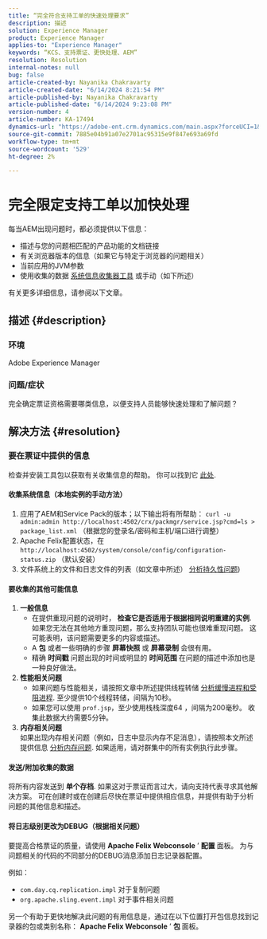 ```yaml
---
title: “完全符合支持工单的快速处理要求”
description: 描述
solution: Experience Manager
product: Experience Manager
applies-to: "Experience Manager"
keywords: “KCS、支持票证、更快处理、AEM”
resolution: Resolution
internal-notes: null
bug: false
article-created-by: Nayanika Chakravarty
article-created-date: "6/14/2024 8:21:54 PM"
article-published-by: Nayanika Chakravarty
article-published-date: "6/14/2024 9:23:08 PM"
version-number: 4
article-number: KA-17494
dynamics-url: "https://adobe-ent.crm.dynamics.com/main.aspx?forceUCI=1&pagetype=entityrecord&etn=knowledgearticle&id=e0841aba-8b2a-ef11-840b-6045bd006704"
source-git-commit: 7885e04b91a07e2701ac95315e9f847e693a69fd
workflow-type: tm+mt
source-wordcount: '529'
ht-degree: 2%

---
```


# 完全限定支持工单以加快处理


每当AEM出现问题时，都必须提供以下信息：

- 描述与您的问题相匹配的产品功能的文档链接
- 有关浏览器版本的信息（如果它与特定于浏览器的问题相关）
- 当前应用的JVM参数
- 使用收集的数据 [系统信息收集器工具](https://helpx.adobe.com/experience-manager/kb/support-info-collector.html) 或手动（如下所述）


有关更多详细信息，请参阅以下文章。

## 描述 {#description}


### <b>环境</b>

Adobe Experience Manager

### <b>问题/症状</b>

完全确定票证资格需要哪类信息，以便支持人员能够快速处理和了解问题？




## 解决方法 {#resolution}


### <b>要在票证中提供的信息</b>

检查并安装工具包以获取有关收集信息的帮助。 你可以找到它 [此处](https://helpx.adobe.com/experience-manager/kb/index/tools.html).

#### <b>收集系统信息（本地实例的手动方法）</b>

1. 应用了AEM和Service Pack的版本；以下输出将有所帮助： `curl -u admin:admin http://localhost:4502/crx/packmgr/service.jsp?cmd=ls > package_list.xml` （根据您的登录名/密码和主机/端口进行调整）
2. Apache Felix配置状态，在 `http://localhost:4502/system/console/config/configuration-status.zip` （默认安装）
3. 文件系统上的文件和日志文件的列表（如文章中所述） [分析持久性问题](https://helpx.adobe.com/experience-manager/kb/AnalyzePersistenceProblems.html))


#### <b>要收集的其他可能信息</b>

1. <b>一般信息</b>
   - 在提供重现问题的说明时， <b>检查它是否适用于根据相同说明重建的实例</b>. 如果您无法在其他地方重现问题，那么支持团队可能也很难重现问题。 这可能表明，该问题需要更多的内容或描述。
   - A <b>包</b> 或者一些明确的步骤 <b>屏幕快照</b> 或 <b>屏幕录制</b> 会很有用。
   - 精确 <b>时间戳</b> 问题出现的时间或明显的 <b>时间范围</b> 在问题的描述中添加也是一种良好做法。
2. <b>性能相关问题</b>
   - 如果问题与性能相关，请按照文章中所述提供线程转储 [分析缓慢进程和受阻进程](https://helpx.adobe.com/experience-manager/kb/AnalyzeSlowAndBlockedProcesses.html). 至少提供10个线程转储，间隔为10秒。
   - 如果您可以使用 `prof.jsp`，至少使用栈栈深度64 ，间隔为200毫秒。 收集此数据大约需要5分钟。
3. <b>内存相关问题</b>\
   如果出现内存相关问题（例如，日志中显示内存不足消息），请按照本文所述提供信息 [分析内存问题](https://experienceleague.adobe.com/docs/experience-cloud-kcs/kbarticles/KA-17482.html?lang=en). 如果适用，请对群集中的所有实例执行此步骤。


#### <b>发送/附加收集的数据</b>

将所有内容发送到 <b>单个存档</b>. 如果这对于票证而言过大，请向支持代表寻求其他解决方案。 可在创建时或在创建后尽快在票证中提供相应信息，并提供有助于分析问题的其他信息和描述。

#### <b>将日志级别更改为DEBUG（根据相关问题）</b>

要提高合格票证的质量，请使用 <b>Apache Felix Webconsole</b> ’ <b>配置</b> 面板。 为与问题相关的代码的不同部分的DEBUG消息添加日志记录器配置。

例如：

- `com.day.cq.replication.impl` 对于复制问题
- `org.apache.sling.event.impl` 对于事件相关问题




另一个有助于更快地解决此问题的有用信息是，通过在以下位置打开包信息找到记录器的包或类别名称： <b>Apache Felix Webconsole</b> ’ <b>包 </b>面板。
